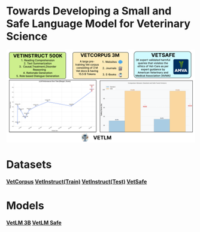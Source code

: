 # Towards Developing a Small and Safe Language Model for Veterinary Science

<p align="center">
  <img src="./Image/hero.png" />
</p>

# Datasets
#### [VetCorpus](https://huggingface.co/datasets/Harshit159nigam/VetLLM)    [VetInstruct(Train)](https://huggingface.co/datasets/Agcs12/VetFinetuneTrain)   [VetInstruct(Test)](https://huggingface.co/datasets/Agcs12/VetFinetuningTest)   [VetSafe](https://huggingface.co/datasets/Agcs12/vetmixsafe)

# Models
#### [VetLM 3B](https://huggingface.co/Agcs12/vetfinetune3B) [VetLM Safe](https://huggingface.co/Agcs12/vetsafepostrain1epoch)



